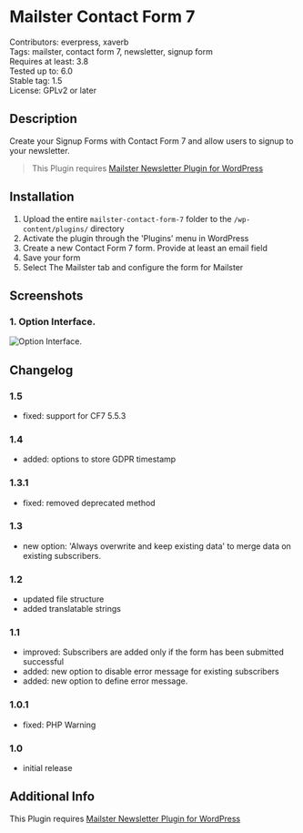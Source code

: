 # Mailster Contact Form 7

Contributors: everpress, xaverb  
Tags: mailster, contact form 7, newsletter, signup form  
Requires at least: 3.8  
Tested up to: 6.0  
Stable tag: 1.5  
License: GPLv2 or later

## Description

Create your Signup Forms with Contact Form 7 and allow users to signup to your newsletter.

> This Plugin requires [Mailster Newsletter Plugin for WordPress](https://mailster.co/?utm_campaign=wporg&utm_source=wordpress.org&utm_medium=readme&utm_term=Contact+Form+7)

## Installation

1. Upload the entire `mailster-contact-form-7` folder to the `/wp-content/plugins/` directory
2. Activate the plugin through the 'Plugins' menu in WordPress
3. Create a new Contact Form 7 form. Provide at least an email field
4. Save your form
5. Select The Mailster tab and configure the form for Mailster

## Screenshots

### 1. Option Interface.

![Option Interface.](https://ps.w.org/mailster-contact-form-7/assets/screenshot-1.png)

## Changelog

### 1.5

-   fixed: support for CF7 5.5.3

### 1.4

-   added: options to store GDPR timestamp

### 1.3.1

-   fixed: removed deprecated method

### 1.3

-   new option: 'Always overwrite and keep existing data' to merge data on existing subscribers.

### 1.2

-   updated file structure
-   added translatable strings

### 1.1

-   improved: Subscribers are added only if the form has been submitted successful
-   added: new option to disable error message for existing subscribers
-   added: new option to define error message.

### 1.0.1

-   fixed: PHP Warning

### 1.0

-   initial release

## Additional Info

This Plugin requires [Mailster Newsletter Plugin for WordPress](https://mailster.co/?utm_campaign=wporg&utm_source=wordpress.org&utm_medium=readme&utm_term=Contact+Form+7)
